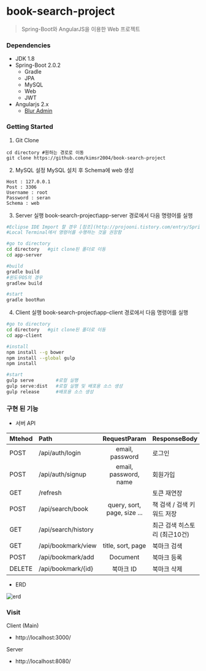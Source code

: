 book-search-project
=============================
> Spring-Boot와 AngularJS을 이용한 Web 프로젝트

### Dependencies
* JDK 1.8
* Spring-Boot 2.0.2
   * Gradle
   * JPA
   * MySQL
   * Web
   * JWT
* Angularjs 2.x
   * [Blur Admin](https://github.com/akveo/blur-admin)

### Getting Started
1. Git Clone
```
cd directory #원하는 경로로 이동
git clone https://github.com/kimsr2004/book-search-project
```

2. MySQL 설정
MySQL 설치 후 Schema에 web 생성
```
Host : 127.0.0.1
Post : 3306
Username : root
Password : seran
Schema : web
```

3. Server 실행
book-search-project\app-server 경로에서 다음 명령어를 실행
```bash
#Eclipse IDE Import 할 경우 [참조](http://projooni.tistory.com/entry/SpringBoot-eclipse%EC%97%90%EC%84%9C-springboot-%ED%94%84%EB%A1%9C%EC%A0%9D%ED%8A%B8-clone%ED%95%98%EA%B8%B0)
#Local Terminal에서 명령어를 수행하는 것을 권장함

#go to directory
cd directory   #git clone된 폴더로 이동
cd app-server

#build
gradle build
#윈도우OS의 경우
gradlew build

#start
gradle bootRun
```

4. Client 실행
book-search-project\app-client 경로에서 다음 명령어를 실행
```bash
#go to directory
cd directory   #git clone된 폴더로 이동
cd app-client

#install
npm install --g bower
npm install --global gulp
npm install

#start
gulp serve        #로컬 실행
gulp serve:dist   #로컬 실행 및 배포용 소스 생성
gulp release      #배포용 소스 생성
```

### 구현 된 기능
- 서버 API

| Mtehod   |Path                              | RequestParam                         | ResponseBody                 |
|----------|:---------------------------------|:------------------------------------:|------------------------------|
| POST     | /api/auth/login                  | email, password                      | 로그인                        |
| POST     | /api/auth/signup                 | email, password, name                | 회원가입                      |
| GET      | /refresh                         |                                      | 토큰 재연장                   |
| POST     | /api/search/book                 | query, sort, page, size ...          | 책 검색 / 검색 키워드 저장     |
| GET      | /api/search/history              |                                      | 최근 검색 히스토리 (최근10건)  |
| GET      | /api/bookmark/view               | title, sort, page                    | 북마크 검색                   |
| POST     | /api/bookmark/add                | Document                             | 북마크 등록                   |
| DELETE   | /api/bookmark/{id}               | 북마크 ID                             | 북마크 삭제                   |

- ERD

![erd](https://user-images.githubusercontent.com/41044894/42779936-cb54d952-897c-11e8-9381-beb0e52d36e0.png)


### Visit
Client (Main)
- http://localhost:3000/

Server
- http://localhost:8080/
